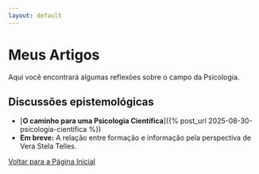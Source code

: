 ```yaml
---
layout: default
---
```


# Meus Artigos

Aqui você encontrará algumas reflexões sobre o campo da Psicologia. 

## Discussões epistemológicas

* [**O caminho para uma Psicologia Científica**]({% post_url 2025-08-30-psicologia-cientifica %})
* **Em breve:** A relação entre formação e informação pela perspectiva de Vera Stela Telles.

[Voltar para a Página Inicial](/index.md)